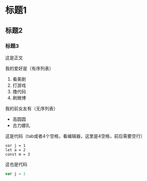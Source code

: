 # 标题1
## 标题2
### 标题3
这是正文

我的爱好是（有序列表）
1. 看美剧
2. 打游戏
3. 撸代码
4. 刷微博

我的前女友有（无序列表）
* 高圆圆
* 古力娜扎

这是代码（tab或者4个空格，看编辑器，这里是4空格，前后需要空行）

    var j = 1
    let a = 2
    const m = 3
    
这也是代码
```js
var j = 1
```
